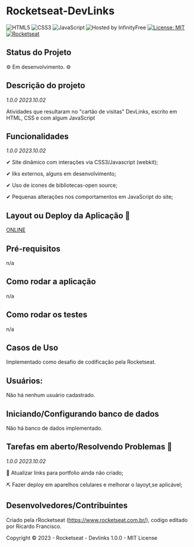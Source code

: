 # Rocketseat-DevLinks

![HTML5](https://img.shields.io/static/v1?label=HTML5&labelColor=00ced1&message=ok!✔&style=plastic&color=orange&logo=HTML5&logoColor=orange)
![CSS3](https://img.shields.io/static/v1?label=CSS3&labelColor=yellow&message=ok!✔&style=plastic&color=navy&logo=CSS3&logoColor=navy)
![JavaScript](https://img.shields.io/static/v1?label=JavaScript&labelColor=black&message=ok!✔&style=plastic&color=fffd1e&logo=javascript&çogoColor=yellow)
![Hosted by InfinityFree](https://img.shields.io/static/v1?label=InfinityFree∞&labelColor=purple&message=ok✅&color=green&style=plastic&logo=)
[![License: MIT](https://img.shields.io/badge/License-MIT-green?label=⚖License&logo=balance-scale&logoColor=white&style=plastic)](https://opensource.org/licenses/MIT)
[![Rocketseat](https://img.shields.io/static/v1?label=🚀Rocketseat&labelColor=purple&message=ok!&color=black&style=plastic&&logoXcolor=white)](https://www.rocketseat.com.br/)

## Status do Projeto

<p> ⚙ Em desenvolvimento. ⚙ </p>

## Descrição do projeto 

<p align="justify">
  
  _1.0.0 2023.10.02_
  
  Atividades que resultaram no "cartão de visitas" DevLinks, escrito em HTML, CSS e com algum JavaScript
  
## Funcionalidades

  _1.0.0 2023.10.02_
  
✔ Site dinâmico com interações via CSS3/Javascript (webkit);   

✔ liks externos, alguns em desenvolvimento;

✔ Uso de ícones de bibliotecas-open source;

✔ Pequenas alterações nos comportamentos em JavaScript do site;


## Layout ou Deploy da Aplicação :dash:

[ONLINE](http://totorourbem-devlinks.free.nf/)

## Pré-requisitos

n/a

## Como rodar a aplicação 

n/a

## Como rodar os testes

n/a

## Casos de Uso

Implementado como desafio de codificação pela Rocketseat.

## Usuários: 

Não há nenhum usuário cadastrado. 

## Iniciando/Configurando banco de dados

Não há banco de dados implementado. 

## Tarefas em aberto/Resolvendo Problemas 🧨

  _1.0.0 2023.10.02_

🔨 Atualizar links para portfolio ainda não criado;

⛏ Fazer deploy em aparelhos celulares e melhorar o layoyt,se aplicável;

## Desenvolvedores/Contribuintes

Criado pela rRocketseat (https://www.rocketseat.com.br/), codigo editado por Ricardo Francisco. 

Copyright © 2023 - Rocketseat -  Devlinks 1.0.0 - MIT License


